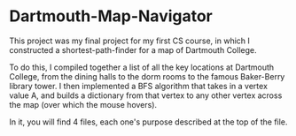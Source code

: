 # Dartmouth-Map-Navigator

This project was my final project for my first CS course, in which I 
constructed a shortest-path-finder for a map of Dartmouth College.

To do this, I compiled together a list of all the key locations at
Dartmouth College, from the dining halls to the dorm rooms to the famous
Baker-Berry library tower. I then implemented a BFS algorithm that takes
in a vertex value A, and builds a dictionary from that vertex to any other
vertex across the map (over which the mouse hovers).

In it, you will find 4 files, each one's purpose described at the top
of the file. 
